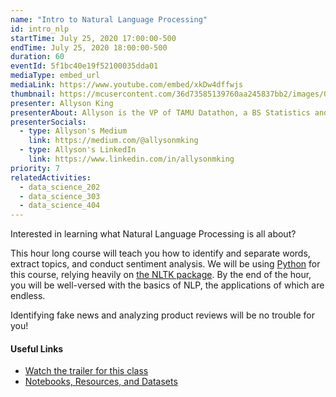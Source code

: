 ```yaml
---
name: "Intro to Natural Language Processing"
id: intro_nlp
startTime: July 25, 2020 17:00:00-500
endTime: July 25, 2020 18:00:00-500
duration: 60
eventId: 5f1bc40e19f52100035dda01
mediaType: embed_url
mediaLink: https://www.youtube.com/embed/xkDw4dffwjs
thumbnail: https://mcusercontent.com/36d73585139760aa245837bb2/images/0dd3d528-a1b1-481c-8ccf-01e7913ae268.jpeg
presenter: Allyson King
presenterAbout: Allyson is the VP of TAMU Datathon, a BS Statistics and (almost) Computer Science, and has worked at AT&T and TTI
presenterSocials:
  - type: Allyson's Medium
    link: https://medium.com/@allysonmking
  - type: Allyson's LinkedIn
    link: https://www.linkedin.com/in/allysonmking
priority: 7
relatedActivities:
  - data_science_202
  - data_science_303
  - data_science_404
---
```


Interested in learning what Natural Language Processing is all about?

This hour long course will teach you how to identify and separate words, extract topics, and conduct sentiment analysis. We will be using [Python](https://python.org) for this course, relying heavily on [the NLTK package](https://www.nltk.org/). By the end of the hour, you will be well-versed with the basics of NLP, the applications of which are endless.

Identifying fake news and analyzing product reviews will be no trouble for you!

#### Useful Links
- [Watch the trailer for this class](https://www.youtube.com/watch?v=YrnxaV5itXo)
- [Notebooks, Resources, and Datasets](https://drive.google.com/drive/folders/1gmayusAJkwke3XPVlA2RT1DOEEYYBTxv)